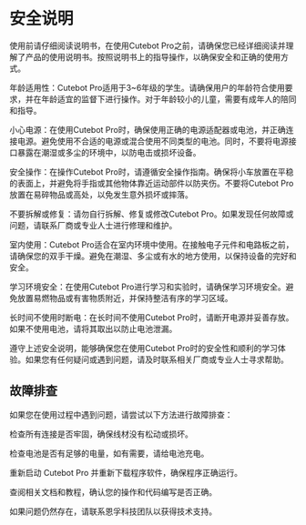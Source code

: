 ﻿---
sidebar_position: 1
sidebar_label: 安全说明
---

# 安全说明

使用前请仔细阅读说明书，在使用Cutebot Pro之前，请确保您已经详细阅读并理解了产品的使用说明书。按照说明书上的指导操作，以确保安全和正确的使用方式。

年龄适用性：Cutebot Pro适用于3~6年级的学生。请确保用户的年龄符合使用要求，并在年龄适宜的监督下进行操作。对于年龄较小的儿童，需要有成年人的陪同和指导。

小心电源：在使用Cutebot Pro时，确保使用正确的电源适配器或电池，并正确连接电源。避免使用不合适的电源或混合使用不同类型的电池。同时，不要将电源接口暴露在潮湿或多尘的环境中，以防电击或损坏设备。

安全操作：在操作Cutebot Pro时，请遵循安全操作指南。确保将小车放置在平稳的表面上，并避免将手指或其他物体靠近运动部件以防夹伤。不要将Cutebot Pro放置在易碎物品或高处，以免发生意外损坏或摔落。

不要拆解或修复：请勿自行拆解、修复或修改Cutebot Pro。如果发现任何故障或问题，请联系厂商或专业人士进行修理和维护。

室内使用：Cutebot Pro适合在室内环境中使用。在接触电子元件和电路板之前，请确保您的双手干燥。避免在潮湿、多尘或有水的地方使用，以保持设备的完好和安全。

学习环境安全：在使用Cutebot Pro进行学习和实验时，请确保学习环境安全。避免放置易燃物品或有害物质附近，并保持整洁有序的学习区域。

长时间不使用时断电：在长时间不使用Cutebot Pro时，请断开电源并妥善存放。如果不使用电池，请将其取出以防止电池泄漏。

遵守上述安全说明，能够确保您在使用Cutebot Pro时的安全性和顺利的学习体验。如果您有任何疑问或遇到问题，请及时联系相关厂商或专业人士寻求帮助。

## 故障排查

如果您在使用过程中遇到问题，请尝试以下方法进行故障排查：

检查所有连接是否牢固，确保线材没有松动或损坏。

检查电池是否有足够的电量，如有需要，请给电池充电。

重新启动 Cutebot Pro 并重新下载程序软件，确保程序正确运行。

查阅相关文档和教程，确认您的操作和代码编写是否正确。

如果问题仍然存在，请联系恩孚科技团队以获得技术支持。
